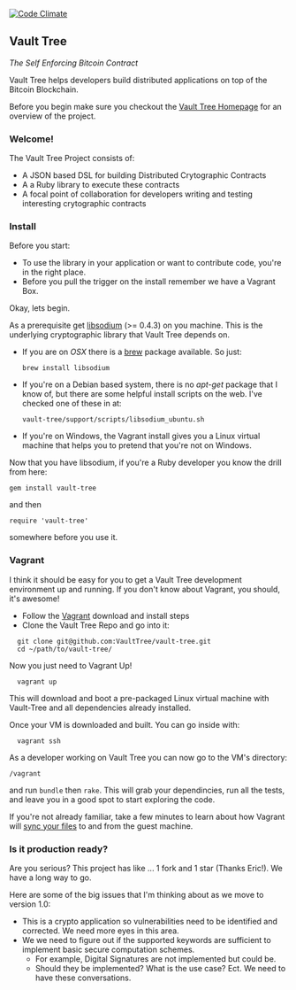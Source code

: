 [![Code Climate](https://codeclimate.com/github/VaultTree/vault-tree.png)](https://codeclimate.com/github/VaultTree/vault-tree)

## Vault Tree

_The Self Enforcing Bitcoin Contract_

Vault Tree helps developers build distributed applications on top of the Bitcoin Blockchain.

Before you begin make sure you checkout the [Vault Tree Homepage] for an overview of the project.

[Vault Tree Homepage]: http://vault-tree.org

### Welcome!

The Vault Tree Project consists of:

* A JSON based DSL for building Distributed Crytographic Contracts
* A a Ruby library to execute these contracts
* A focal point of collaboration for developers writing and testing interesting crytographic contracts

### Install

Before you start:

* To use the library in your application or want to contribute code, you're in the right place.
* Before you pull the trigger on the install remember we have a Vagrant Box.

Okay, lets begin.

As a prerequisite get [libsodium] (>= 0.4.3) on you machine. This is the underlying cryptographic library that Vault Tree depends on.

[libsodium]: https://github.com/jedisct1/libsodium

* If you are on _OSX_ there is a [brew] package available. So just:

  ```
  brew install libsodium
  ```

[brew]: http://brew.sh/

* If you're on a Debian based system, there is no _apt-get_ package that I know of, but there
  are some helpful install scripts on the web. I've checked one of these in at:

  ```
  vault-tree/support/scripts/libsodium_ubuntu.sh
  ```

* If you're on Windows, the Vagrant install gives you a Linux virtual machine that helps you to pretend that you're not on Windows.

Now that you have libsodium, if you're a Ruby developer you know the drill from here:

```
gem install vault-tree
```

and then

```
require 'vault-tree'
```

somewhere before you use it.


### Vagrant

I think it should be easy for you to get a Vault Tree development environment up and running. If you don't know about Vagrant, you should, it's awesome!
 
* Follow the [Vagrant] download and install steps
* Clone the Vault Tree Repo and go into it:

[Vagrant]: http://www.vagrantup.com/

```
  git clone git@github.com:VaultTree/vault-tree.git
  cd ~/path/to/vault-tree/
```

Now you just need to Vagrant Up!

```
  vagrant up
```

This will download and boot a pre-packaged Linux virtual machine with Vault-Tree and all dependencies already installed.

Once your VM is downloaded and built. You can go inside with:

```
  vagrant ssh
```

As a developer working on Vault Tree you can now go to the VM's directory:

```
/vagrant
```

and run `bundle` then `rake`. This will grab your dependincies, run all the tests, and leave you in a good spot to start exploring the code.

If you're not already familiar, take a few minutes to learn about how Vagrant will [sync your files] to and from the guest machine.

[sync your files]: http://docs.vagrantup.com/v2/getting-started/synced_folders.html

### Is it production ready?

Are you serious? This project has like ... 1 fork and 1 star (Thanks Eric!).
We have a long way to go.

Here are some of the big issues that I'm thinking about as we move to version 1.0:

* This is a crypto application so vulnerabilities need to be identified and corrected. We need more eyes in this area.
* We we need to figure out if the supported keywords are sufficient to implement basic secure computation schemes.
  - For example, Digital Signatures are not implemented but could be.
  - Should they be implemented? What is the use case? Ect. We need to have these conversations.
